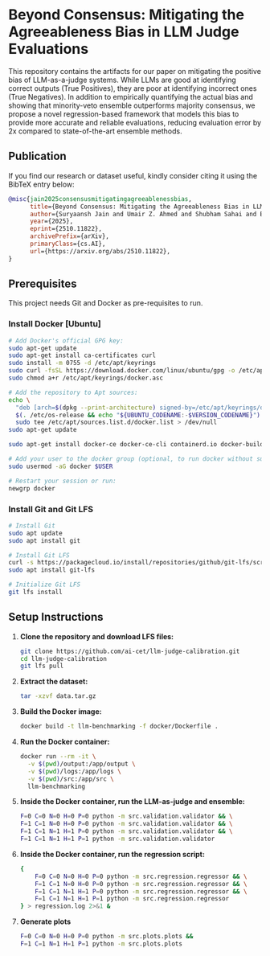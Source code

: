 # Beyond Consensus: Mitigating the Agreeableness Bias in LLM Judge Evaluations

This repository contains the artifacts for our paper on mitigating the positive bias of LLM-as-a-judge systems. While LLMs are good at identifying correct outputs (True Positives), they are poor at identifying incorrect ones (True Negatives). In addition to empirically quantifying the actual bias and showing that minority-veto ensemble outperforms majority consensus, we propose a novel regression-based framework that models this bias to provide more accurate and reliable evaluations, reducing evaluation error by 2x compared to state-of-the-art ensemble methods.

## Publication

If you find our research or dataset useful, kindly consider citing it using the BibTeX entry below:

```bibtex
@misc{jain2025consensusmitigatingagreeablenessbias,
      title={Beyond Consensus: Mitigating the Agreeableness Bias in LLM Judge Evaluations}, 
      author={Suryaansh Jain and Umair Z. Ahmed and Shubham Sahai and Ben Leong},
      year={2025},
      eprint={2510.11822},
      archivePrefix={arXiv},
      primaryClass={cs.AI},
      url={https://arxiv.org/abs/2510.11822}, 
}
```

## Prerequisites

This project needs Git and Docker as pre-requisites to run.

### Install Docker [Ubuntu]

```bash
# Add Docker's official GPG key:
sudo apt-get update
sudo apt-get install ca-certificates curl
sudo install -m 0755 -d /etc/apt/keyrings
sudo curl -fsSL https://download.docker.com/linux/ubuntu/gpg -o /etc/apt/keyrings/docker.asc
sudo chmod a+r /etc/apt/keyrings/docker.asc

# Add the repository to Apt sources:
echo \
  "deb [arch=$(dpkg --print-architecture) signed-by=/etc/apt/keyrings/docker.asc] https://download.docker.com/linux/ubuntu \
  $(. /etc/os-release && echo "${UBUNTU_CODENAME:-$VERSION_CODENAME}") stable" | \
  sudo tee /etc/apt/sources.list.d/docker.list > /dev/null
sudo apt-get update

sudo apt-get install docker-ce docker-ce-cli containerd.io docker-buildx-plugin docker-compose-plugin

# Add your user to the docker group (optional, to run docker without sudo)
sudo usermod -aG docker $USER

# Restart your session or run:
newgrp docker
```

### Install Git and Git LFS

```bash
# Install Git
sudo apt update
sudo apt install git

# Install Git LFS
curl -s https://packagecloud.io/install/repositories/github/git-lfs/script.deb.sh | sudo bash
sudo apt install git-lfs

# Initialize Git LFS
git lfs install
```

## Setup Instructions

1. **Clone the repository and download LFS files:**

    ```bash
    git clone https://github.com/ai-cet/llm-judge-calibration.git
    cd llm-judge-calibration
    git lfs pull
    ```

2. **Extract the dataset:**

    ```bash
    tar -xzvf data.tar.gz
    ```

3. **Build the Docker image:**

    ```bash
    docker build -t llm-benchmarking -f docker/Dockerfile .
    ```

4. **Run the Docker container:**

    ```bash
    docker run --rm -it \
      -v $(pwd)/output:/app/output \
      -v $(pwd)/logs:/app/logs \
      -v $(pwd)/src:/app/src \
      llm-benchmarking
    ```

5. **Inside the Docker container, run the LLM-as-judge and ensemble:**

    ```bash
    F=0 C=0 N=0 H=0 P=0 python -m src.validation.validator && \
    F=1 C=1 N=0 H=0 P=0 python -m src.validation.validator && \
    F=1 C=1 N=1 H=1 P=0 python -m src.validation.validator && \
    F=1 C=1 N=1 H=1 P=1 python -m src.validation.validator
    ```

6. **Inside the Docker container, run the regression script:**

    ```bash
    {
        F=0 C=0 N=0 H=0 P=0 python -m src.regression.regressor && \
        F=1 C=1 N=0 H=0 P=0 python -m src.regression.regressor && \
        F=1 C=1 N=1 H=1 P=0 python -m src.regression.regressor && \
        F=1 C=1 N=1 H=1 P=1 python -m src.regression.regressor
    } > regression.log 2>&1 &
    ```

7. **Generate plots**

    ```bash
    F=0 C=0 N=0 H=0 P=0 python -m src.plots.plots &&
    F=1 C=1 N=1 H=1 P=1 python -m src.plots.plots
    ```
